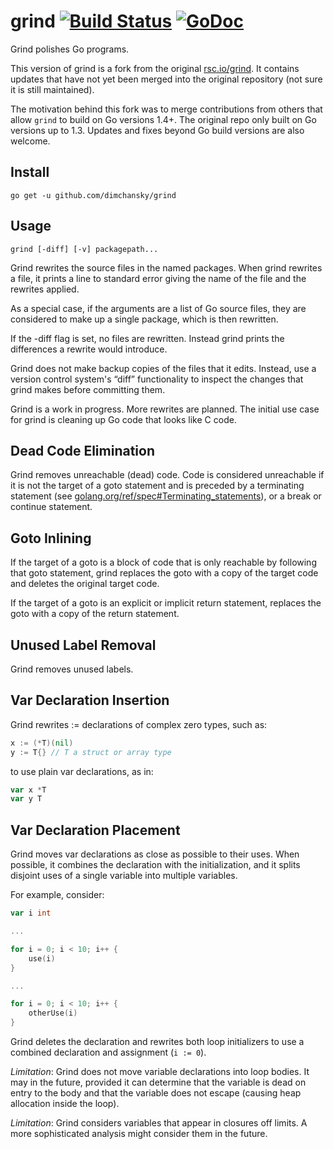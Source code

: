 # grind [![Build Status](https://travis-ci.org/dimchansky/grind.svg?branch=master)](https://travis-ci.org/dimchansky/grind) [![GoDoc](http://godoc.org/github.com/dimchansky/grind?status.png)](http://godoc.org/github.com/dimchansky/grind)

Grind polishes Go programs.

This version of grind is a fork from the original [rsc.io/grind](https://github.com/rsc/grind).
It contains updates that have not yet been merged into the original repository (not sure it is still maintained).

The motivation behind this fork was to merge contributions from others that allow `grind` to build on Go versions 1.4+.
The original repo only built on Go versions up to 1.3.
Updates and fixes beyond Go build versions are also welcome.

## Install
`go get -u github.com/dimchansky/grind`


## Usage
`grind [-diff] [-v] packagepath...`

Grind rewrites the source files in the named packages. When grind rewrites a file, it prints a line to standard error giving the name of the file and the rewrites applied.

As a special case, if the arguments are a list of Go source files, they are considered to make up a single package, which is then rewritten.

If the -diff flag is set, no files are rewritten. Instead grind prints the differences a rewrite would introduce.

Grind does not make backup copies of the files that it edits. Instead, use a version control system's “diff” functionality to inspect the changes that grind makes before committing them.

Grind is a work in progress. More rewrites are planned. The initial use case for grind is cleaning up Go code that looks like C code.

## Dead Code Elimination

Grind removes unreachable (dead) code. Code is considered unreachable if it is not the target of a goto statement and is preceded by a terminating statement (see [golang.org/ref/spec#Terminating_statements](http://golang.org/ref/spec#Terminating_statements)), or a break or continue statement.

## Goto Inlining

If the target of a goto is a block of code that is only reachable by following that goto statement, grind replaces the goto with a copy of the target code and deletes the original target code.

If the target of a goto is an explicit or implicit return statement, replaces the goto with a copy of the return statement.

## Unused Label Removal

Grind removes unused labels.

## Var Declaration Insertion

Grind rewrites := declarations of complex zero types, such as:

```go
x := (*T)(nil)
y := T{} // T a struct or array type
```

to use plain var declarations, as in:
```go
var x *T
var y T
```

## Var Declaration Placement

Grind moves var declarations as close as possible to their uses. When possible, it combines the declaration with the initialization, and it splits disjoint uses of a single variable into multiple variables.

For example, consider:
```go
var i int

...

for i = 0; i < 10; i++ {
	use(i)
}

...

for i = 0; i < 10; i++ {
	otherUse(i)
}
```

Grind deletes the declaration and rewrites both loop initializers to use a combined declaration and assignment (`i := 0`).

*Limitation*: Grind does not move variable declarations into loop bodies. It may in the future, provided it can determine that the variable is dead on entry to the body and that the variable does not escape (causing heap allocation inside the loop).

*Limitation*: Grind considers variables that appear in closures off limits. A more sophisticated analysis might consider them in the future.